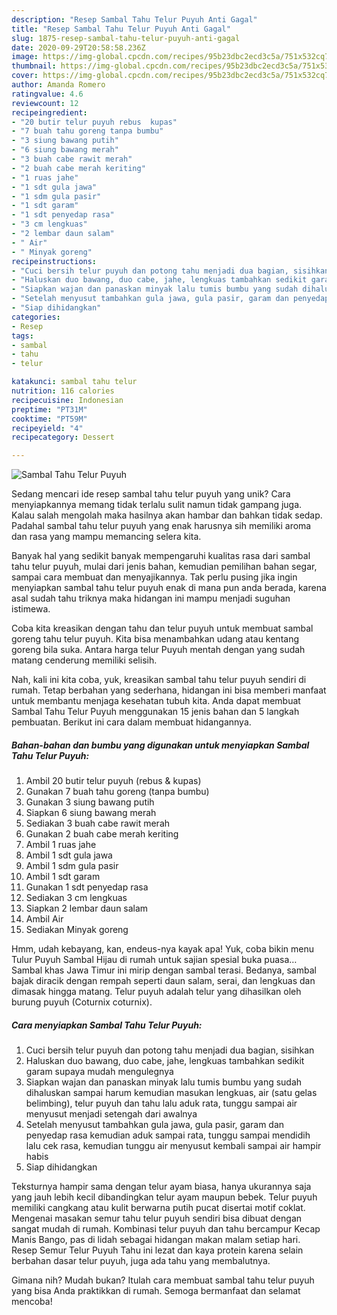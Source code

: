 ```yaml
---
description: "Resep Sambal Tahu Telur Puyuh Anti Gagal"
title: "Resep Sambal Tahu Telur Puyuh Anti Gagal"
slug: 1875-resep-sambal-tahu-telur-puyuh-anti-gagal
date: 2020-09-29T20:58:58.236Z
image: https://img-global.cpcdn.com/recipes/95b23dbc2ecd3c5a/751x532cq70/sambal-tahu-telur-puyuh-foto-resep-utama.jpg
thumbnail: https://img-global.cpcdn.com/recipes/95b23dbc2ecd3c5a/751x532cq70/sambal-tahu-telur-puyuh-foto-resep-utama.jpg
cover: https://img-global.cpcdn.com/recipes/95b23dbc2ecd3c5a/751x532cq70/sambal-tahu-telur-puyuh-foto-resep-utama.jpg
author: Amanda Romero
ratingvalue: 4.6
reviewcount: 12
recipeingredient:
- "20 butir telur puyuh rebus  kupas"
- "7 buah tahu goreng tanpa bumbu"
- "3 siung bawang putih"
- "6 siung bawang merah"
- "3 buah cabe rawit merah"
- "2 buah cabe merah keriting"
- "1 ruas jahe"
- "1 sdt gula jawa"
- "1 sdm gula pasir"
- "1 sdt garam"
- "1 sdt penyedap rasa"
- "3 cm lengkuas"
- "2 lembar daun salam"
- " Air"
- " Minyak goreng"
recipeinstructions:
- "Cuci bersih telur puyuh dan potong tahu menjadi dua bagian, sisihkan"
- "Haluskan duo bawang, duo cabe, jahe, lengkuas tambahkan sedikit garam supaya mudah mengulegnya"
- "Siapkan wajan dan panaskan minyak lalu tumis bumbu yang sudah dihaluskan sampai harum kemudian masukan lengkuas, air (satu gelas belimbing), telur puyuh dan tahu lalu aduk rata, tunggu sampai air menyusut menjadi setengah dari awalnya"
- "Setelah menyusut tambahkan gula jawa, gula pasir, garam dan penyedap rasa kemudian aduk sampai rata, tunggu sampai mendidih lalu cek rasa, kemudian tunggu air menyusut kembali sampai air hampir habis"
- "Siap dihidangkan"
categories:
- Resep
tags:
- sambal
- tahu
- telur

katakunci: sambal tahu telur 
nutrition: 116 calories
recipecuisine: Indonesian
preptime: "PT31M"
cooktime: "PT59M"
recipeyield: "4"
recipecategory: Dessert

---
```



![Sambal Tahu Telur Puyuh](https://img-global.cpcdn.com/recipes/95b23dbc2ecd3c5a/751x532cq70/sambal-tahu-telur-puyuh-foto-resep-utama.jpg)

Sedang mencari ide resep sambal tahu telur puyuh yang unik? Cara menyiapkannya memang tidak terlalu sulit namun tidak gampang juga. Kalau salah mengolah maka hasilnya akan hambar dan bahkan tidak sedap. Padahal sambal tahu telur puyuh yang enak harusnya sih memiliki aroma dan rasa yang mampu memancing selera kita.

Banyak hal yang sedikit banyak mempengaruhi kualitas rasa dari sambal tahu telur puyuh, mulai dari jenis bahan, kemudian pemilihan bahan segar, sampai cara membuat dan menyajikannya. Tak perlu pusing jika ingin menyiapkan sambal tahu telur puyuh enak di mana pun anda berada, karena asal sudah tahu triknya maka hidangan ini mampu menjadi suguhan istimewa.

Coba kita kreasikan dengan tahu dan telur puyuh untuk membuat sambal goreng tahu telur puyuh. Kita bisa menambahkan udang atau kentang goreng bila suka. Antara harga telur Puyuh mentah dengan yang sudah matang cenderung memiliki selisih.


Nah, kali ini kita coba, yuk, kreasikan sambal tahu telur puyuh sendiri di rumah. Tetap berbahan yang sederhana, hidangan ini bisa memberi manfaat untuk membantu menjaga kesehatan tubuh kita. Anda dapat membuat Sambal Tahu Telur Puyuh menggunakan 15 jenis bahan dan 5 langkah pembuatan. Berikut ini cara dalam membuat hidangannya.

<!--inarticleads1-->

##### Bahan-bahan dan bumbu yang digunakan untuk menyiapkan Sambal Tahu Telur Puyuh:

1. Ambil 20 butir telur puyuh (rebus &amp; kupas)
1. Gunakan 7 buah tahu goreng (tanpa bumbu)
1. Gunakan 3 siung bawang putih
1. Siapkan 6 siung bawang merah
1. Sediakan 3 buah cabe rawit merah
1. Gunakan 2 buah cabe merah keriting
1. Ambil 1 ruas jahe
1. Ambil 1 sdt gula jawa
1. Ambil 1 sdm gula pasir
1. Ambil 1 sdt garam
1. Gunakan 1 sdt penyedap rasa
1. Sediakan 3 cm lengkuas
1. Siapkan 2 lembar daun salam
1. Ambil  Air
1. Sediakan  Minyak goreng


Hmm, udah kebayang, kan, endeus-nya kayak apa! Yuk, coba bikin menu Tulur Puyuh Sambal Hijau di rumah untuk sajian spesial buka puasa… Sambal khas Jawa Timur ini mirip dengan sambal terasi. Bedanya, sambal bajak diracik dengan rempah seperti daun salam, serai, dan lengkuas dan dimasak hingga matang. Telur puyuh adalah telur yang dihasilkan oleh burung puyuh (Coturnix coturnix). 

<!--inarticleads2-->

##### Cara menyiapkan Sambal Tahu Telur Puyuh:

1. Cuci bersih telur puyuh dan potong tahu menjadi dua bagian, sisihkan
1. Haluskan duo bawang, duo cabe, jahe, lengkuas tambahkan sedikit garam supaya mudah mengulegnya
1. Siapkan wajan dan panaskan minyak lalu tumis bumbu yang sudah dihaluskan sampai harum kemudian masukan lengkuas, air (satu gelas belimbing), telur puyuh dan tahu lalu aduk rata, tunggu sampai air menyusut menjadi setengah dari awalnya
1. Setelah menyusut tambahkan gula jawa, gula pasir, garam dan penyedap rasa kemudian aduk sampai rata, tunggu sampai mendidih lalu cek rasa, kemudian tunggu air menyusut kembali sampai air hampir habis
1. Siap dihidangkan


Teksturnya hampir sama dengan telur ayam biasa, hanya ukurannya saja yang jauh lebih kecil dibandingkan telur ayam maupun bebek. Telur puyuh memiliki cangkang atau kulit berwarna putih pucat disertai motif coklat. Mengenai masakan semur tahu telur puyuh sendiri bisa dibuat dengan sangat mudah di rumah. Kombinasi telur puyuh dan tahu bercampur Kecap Manis Bango, pas di lidah sebagai hidangan makan malam setiap hari. Resep Semur Telur Puyuh Tahu ini lezat dan kaya protein karena selain berbahan dasar telur puyuh, juga ada tahu yang membalutnya. 

Gimana nih? Mudah bukan? Itulah cara membuat sambal tahu telur puyuh yang bisa Anda praktikkan di rumah. Semoga bermanfaat dan selamat mencoba!
